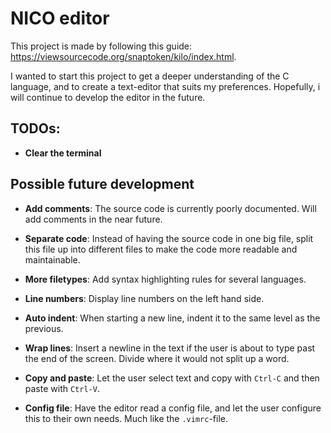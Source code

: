 # NICO editor

This project is made by following this guide: https://viewsourcecode.org/snaptoken/kilo/index.html.

I wanted to start this project to get a deeper understanding of the C language, and to create a text-editor that suits my preferences. Hopefully, i will continue to develop the editor in the future.

## TODOs:
* **Clear the terminal**

## Possible future development
* **Add comments**: The source code is currently poorly documented. Will add comments in the near future.

* **Separate code**: Instead of having the source code in one big file, split this file up into different files to make the code more readable and maintainable.

* **More filetypes**: Add syntax highlighting rules for several languages.

* **Line numbers**: Display line numbers on the left hand side.

* **Auto indent**: When starting a new line, indent it to the same level as the previous.

* **Wrap lines**: Insert a newline in the text if the user is about to type past the end of the screen. Divide where it would not split up a word.

* **Copy and paste**: Let the user select text and copy with ```Ctrl-C``` and then paste with ```Ctrl-V```.

* **Config file**: Have the editor read a config file, and let the user configure this to their own needs. Much like the ```.vimrc```-file.
